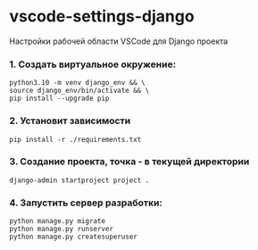 # vscode-settings-django
Настройки рабочей области VSCode для Django проекта

### 1. Создать виртуальное окружение:

```
python3.10 -m venv django_env && \
source django_env/bin/activate && \
pip install --upgrade pip
```

### 2. Установит зависимости

```
pip install -r ./requirements.txt
```

### 3. Создание проекта, точка - в текущей директории
```
django-admin startproject project .
```


### 4. Запустить сервер разработки:

```
python manage.py migrate
python manage.py runserver
python manage.py createsuperuser
```
